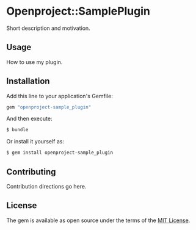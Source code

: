 # Openproject::SamplePlugin
Short description and motivation.

## Usage
How to use my plugin.

## Installation
Add this line to your application's Gemfile:

```ruby
gem "openproject-sample_plugin"
```

And then execute:
```bash
$ bundle
```

Or install it yourself as:
```bash
$ gem install openproject-sample_plugin
```

## Contributing
Contribution directions go here.

## License
The gem is available as open source under the terms of the [MIT License](https://opensource.org/licenses/MIT).
